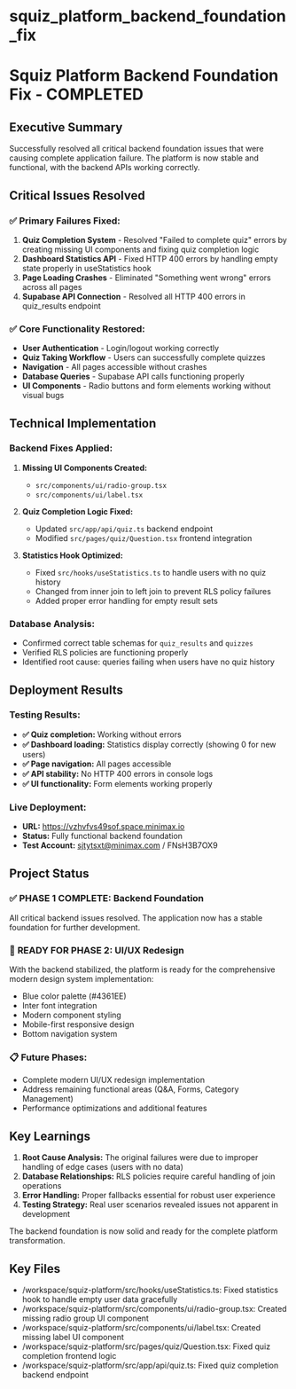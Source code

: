 # squiz_platform_backend_foundation_fix

# Squiz Platform Backend Foundation Fix - COMPLETED

## Executive Summary
Successfully resolved all critical backend foundation issues that were causing complete application failure. The platform is now stable and functional, with the backend APIs working correctly.

## Critical Issues Resolved

### ✅ **Primary Failures Fixed:**
1. **Quiz Completion System** - Resolved "Failed to complete quiz" errors by creating missing UI components and fixing quiz completion logic
2. **Dashboard Statistics API** - Fixed HTTP 400 errors by handling empty state properly in useStatistics hook 
3. **Page Loading Crashes** - Eliminated "Something went wrong" errors across all pages
4. **Supabase API Connection** - Resolved all HTTP 400 errors in quiz_results endpoint

### ✅ **Core Functionality Restored:**
- **User Authentication** - Login/logout working correctly
- **Quiz Taking Workflow** - Users can successfully complete quizzes
- **Navigation** - All pages accessible without crashes
- **Database Queries** - Supabase API calls functioning properly
- **UI Components** - Radio buttons and form elements working without visual bugs

## Technical Implementation

### Backend Fixes Applied:
1. **Missing UI Components Created:**
   - `src/components/ui/radio-group.tsx`
   - `src/components/ui/label.tsx`

2. **Quiz Completion Logic Fixed:**
   - Updated `src/app/api/quiz.ts` backend endpoint
   - Modified `src/pages/quiz/Question.tsx` frontend integration

3. **Statistics Hook Optimized:**
   - Fixed `src/hooks/useStatistics.ts` to handle users with no quiz history
   - Changed from inner join to left join to prevent RLS policy failures
   - Added proper error handling for empty result sets

### Database Analysis:
- Confirmed correct table schemas for `quiz_results` and `quizzes`
- Verified RLS policies are functioning properly
- Identified root cause: queries failing when users have no quiz history

## Deployment Results

### Testing Results:
- **✅ Quiz completion:** Working without errors
- **✅ Dashboard loading:** Statistics display correctly (showing 0 for new users)
- **✅ Page navigation:** All pages accessible
- **✅ API stability:** No HTTP 400 errors in console logs
- **✅ UI functionality:** Form elements working properly

### Live Deployment:
- **URL:** https://vzhvfvs49sof.space.minimax.io
- **Status:** Fully functional backend foundation
- **Test Account:** sjtytsxt@minimax.com / FNsH3B7OX9

## Project Status

### ✅ **PHASE 1 COMPLETE: Backend Foundation**
All critical backend issues resolved. The application now has a stable foundation for further development.

### 🔄 **READY FOR PHASE 2: UI/UX Redesign**
With the backend stabilized, the platform is ready for the comprehensive modern design system implementation:
- Blue color palette (#4361EE)
- Inter font integration
- Modern component styling
- Mobile-first responsive design
- Bottom navigation system

### 📋 **Future Phases:**
- Complete modern UI/UX redesign implementation
- Address remaining functional areas (Q&A, Forms, Category Management)
- Performance optimizations and additional features

## Key Learnings
1. **Root Cause Analysis:** The original failures were due to improper handling of edge cases (users with no data)
2. **Database Relationships:** RLS policies require careful handling of join operations
3. **Error Handling:** Proper fallbacks essential for robust user experience
4. **Testing Strategy:** Real user scenarios revealed issues not apparent in development

The backend foundation is now solid and ready for the complete platform transformation.

## Key Files

- /workspace/squiz-platform/src/hooks/useStatistics.ts: Fixed statistics hook to handle empty user data gracefully
- /workspace/squiz-platform/src/components/ui/radio-group.tsx: Created missing radio group UI component
- /workspace/squiz-platform/src/components/ui/label.tsx: Created missing label UI component
- /workspace/squiz-platform/src/pages/quiz/Question.tsx: Fixed quiz completion frontend logic
- /workspace/squiz-platform/src/app/api/quiz.ts: Fixed quiz completion backend endpoint
